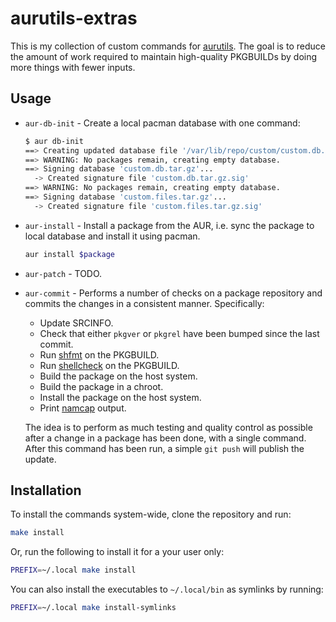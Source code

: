 # aurutils-extras

This is my collection of custom commands for
[aurutils](https://github.com/AladW/aurutils). The goal is to reduce the amount
of work required to maintain high-quality PKGBUILDs by doing more things with
fewer inputs.

## Usage

* `aur-db-init` - Create a local pacman database with one command:

  ```sh
  $ aur db-init
  ==> Creating updated database file '/var/lib/repo/custom/custom.db.tar.gz'
  ==> WARNING: No packages remain, creating empty database.
  ==> Signing database 'custom.db.tar.gz'...
    -> Created signature file 'custom.db.tar.gz.sig'
  ==> WARNING: No packages remain, creating empty database.
  ==> Signing database 'custom.files.tar.gz'...
    -> Created signature file 'custom.files.tar.gz.sig'
  ```

* `aur-install` - Install a package from the AUR, i.e. sync the package to
  local database and install it using pacman.

  ```sh
  aur install $package
  ```

* `aur-patch` - TODO.

* `aur-commit` - Performs a number of checks on a package repository and
  commits the changes in a consistent manner. Specifically:

  * Update SRCINFO.
  * Check that either `pkgver` or `pkgrel` have been bumped since the last
    commit.
  * Run [shfmt](https://github.com/mvdan/sh) on the PKGBUILD.
  * Run [shellcheck](https://github.com/koalaman/shellcheck) on the PKGBUILD.
  * Build the package on the host system.
  * Build the package in a chroot.
  * Install the package on the host system.
  * Print [namcap](https://wiki.archlinux.org/title/Namcap) output.

  The idea is to perform as much testing and quality control as possible after
  a change in a package has been done, with a single command. After this
  command has been run, a simple `git push` will publish the update.

## Installation

To install the commands system-wide, clone the repository and run:

```sh
make install
```

Or, run the following to install it for a your user only:

```sh
PREFIX=~/.local make install
```

You can also install the executables to `~/.local/bin` as symlinks by running:

```sh
PREFIX=~/.local make install-symlinks
```
